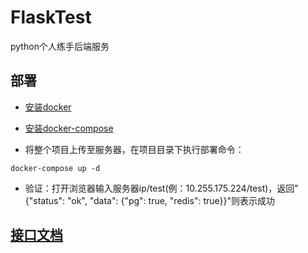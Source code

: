 # FlaskTest

python个人练手后端服务

## 部署

+ [安装docker](https://github.com/shiyangqin/Doc/blob/master/%E5%AD%A6%E4%B9%A0%E6%96%87%E6%A1%A3/Docker/centos7%E5%AE%89%E8%A3%85docker.md)

+ [安装docker-compose](https://github.com/shiyangqin/Doc/blob/master/%E5%AD%A6%E4%B9%A0%E6%96%87%E6%A1%A3/Docker/centos7%E5%AE%89%E8%A3%85docker-compose.md)

+ 将整个项目上传至服务器，在项目目录下执行部署命令：

```shell
docker-compose up -d
```

+ 验证：打开浏览器输入服务器ip/test(例：10.255.175.224/test)，返回"{"status": "ok", "data": {"pg": true, "redis": true}}"则表示成功

## [接口文档](doc/home.md)
